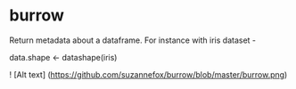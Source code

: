 # burrow

Return metadata about a dataframe. For instance with iris dataset -

data.shape <- datashape(iris)

! [Alt text] (https://github.com/suzannefox/burrow/blob/master/burrow.png)
